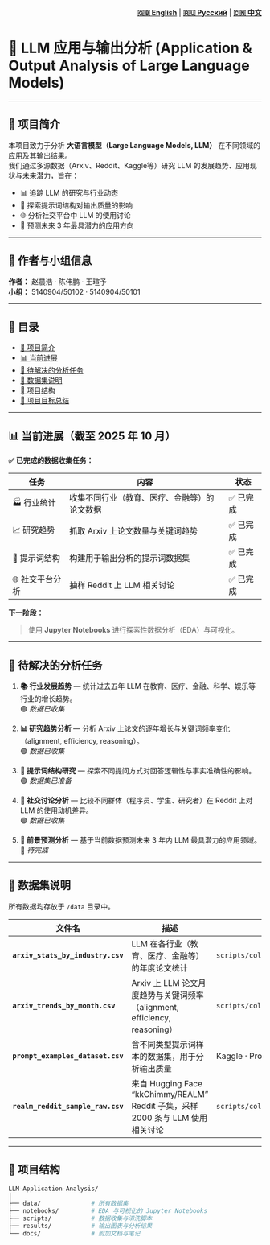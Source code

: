 <div align="right">

**[🇬🇧 English](README.md)** | **[🇷🇺 Русский](README.ru.md)** | **[🇨🇳 中文](README.zh.md)**

</div>

# 🧠 LLM 应用与输出分析 (Application & Output Analysis of Large Language Models)

---

## 📘 项目简介

本项目致力于分析 **大语言模型（Large Language Models, LLM）** 在不同领域的应用及其输出结果。  
我们通过多源数据（Arxiv、Reddit、Kaggle等）研究 LLM 的发展趋势、应用现状与未来潜力，旨在：

- 📊 追踪 LLM 的研究与行业动态  
- 💬 探索提示词结构对输出质量的影响  
- 🌐 分析社交平台中 LLM 的使用讨论  
- 🔮 预测未来 3 年最具潜力的应用方向  

---

## 👥 作者与小组信息

**作者：** 赵晨浩 · 陈伟鹏 · 王瑄予  
**小组：** 5140904/50102 · 5140904/50101  

---

## 📑 目录

- [📘 项目简介](#-项目简介)
- [📊 当前进展](#-当前进展截至-2025-年-10-月)
- [🧩 待解决的分析任务](#-待解决的分析任务)
- [📂 数据集说明](#-数据集说明)
- [🧱 项目结构](#-项目结构)
- [🎯 项目目标总结](#-项目目标总结)

---

## 📊 当前进展（截至 2025 年 10 月）

**✅ 已完成的数据收集任务：**

| 任务 | 内容 | 状态 |
|------|------|------|
| 🏭 行业统计 | 收集不同行业（教育、医疗、金融等）的论文数据 | ✅ 已完成 |
| 📈 研究趋势 | 抓取 Arxiv 上论文数量与关键词趋势 | ✅ 已完成 |
| 💬 提示词结构 | 构建用于输出分析的提示词数据集 | ✅ 已完成 |
| 🌐 社交平台分析 | 抽样 Reddit 上 LLM 相关讨论 | ✅ 已完成 |

**下一阶段：**  
> 使用 **Jupyter Notebooks** 进行探索性数据分析（EDA）与可视化。

---

## 🧩 待解决的分析任务

1. **📚 行业发展趋势** — 统计过去五年 LLM 在教育、医疗、金融、科学、娱乐等行业的增长趋势。  
   🟢 *数据已收集*

2. **📊 研究趋势分析** — 分析 Arxiv 上论文的逐年增长与关键词频率变化（alignment, efficiency, reasoning）。  
   🟢 *数据已收集*

3. **🧠 提示词结构研究** — 探索不同提问方式对回答逻辑性与事实准确性的影响。  
   🟢 *数据集已准备*

4. **💭 社交讨论分析** — 比较不同群体（程序员、学生、研究者）在 Reddit 上对 LLM 的使用动机差异。  
   🟢 *数据已收集*

5. **🔮 前景预测分析** — 基于当前数据预测未来 3 年内 LLM 最具潜力的应用领域。  
   🔸 *待完成*

---

## 📂 数据集说明

所有数据均存放于 `/data` 目录中。  

| 文件名 | 描述 | 来源脚本 / 来源 |
|--------|------|----------------|
| **`arxiv_stats_by_industry.csv`** | LLM 在各行业（教育、医疗、金融等）的年度论文统计 | `scripts/collect_publication_stats.py` |
| **`arxiv_trends_by_month.csv`** | Arxiv 上 LLM 论文月度趋势与关键词频率（alignment, efficiency, reasoning） | `scripts/collect_arxiv_trends.py` |
| **`prompt_examples_dataset.csv`** | 含不同类型提示词样本的数据集，用于分析输出质量 | Kaggle · Prompt Engineering Dataset |
| **`realm_reddit_sample_raw.csv`** | 来自 Hugging Face “kkChimmy/REALM” Reddit 子集，采样 2000 条与 LLM 使用相关讨论 | `scripts/collect_reddit_data.py` |

---

## 🧱 项目结构

```bash
LLM-Application-Analysis/
│
├── data/              # 所有数据集
├── notebooks/         # EDA 与可视化的 Jupyter Notebooks
├── scripts/           # 数据收集与清洗脚本
├── results/           # 输出图表与分析结果
└── docs/              # 附加文档与笔记
